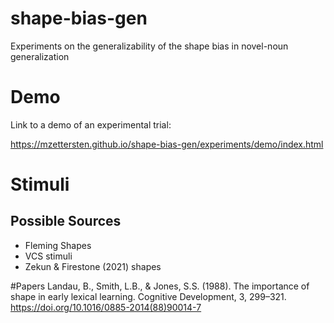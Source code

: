 # shape-bias-gen
Experiments on the generalizability of the shape bias in novel-noun generalization

# Demo

Link to a demo of an experimental trial: 

https://mzettersten.github.io/shape-bias-gen/experiments/demo/index.html

# Stimuli

## Possible Sources

- Fleming Shapes
- VCS stimuli
- Zekun & Firestone (2021) shapes

#Papers 
Landau, B., Smith, L.B., & Jones, S.S. (1988). The importance of shape in early lexical learning. Cognitive Development, 3, 299–321. https://doi.org/10.1016/0885-2014(88)90014-7